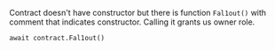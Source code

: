 Contract doesn't have constructor but there is function `Fal1out()` with comment that indicates constructor. Calling it grants us owner role.
```
await contract.Fal1out()
```
